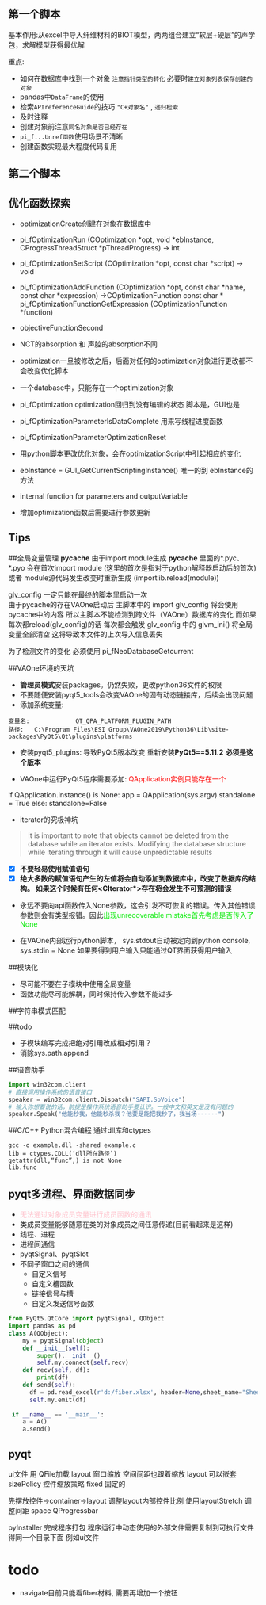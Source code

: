 ## 第一个脚本
基本作用:从excel中导入纤维材料的BIOT模型，两两组合建立“软层+硬层”的声学包，求解模型获得最优解

重点:
+ 如何在数据库中找到一个对象 `注意指针类型的转化` 必要时`建立对象列表保存创建的对象` 
+ pandas中`DataFrame`的使用 
+ 检索`APIreferenceGuide`的技巧 `"C+对象名"` , `递归检索`
+ 及时注释
+ 创建对象前注意`同名对象是否已经存在`
+ `pi_f...Unref函数`使用场景不清晰
+ 创建函数实现最大程度代码复用

## 第二个脚本



## 优化函数探索
+ optimizationCreate创建在对象在数据库中
+ pi_fOptimizationRun (COptimization *opt, void *ebInstance, CProgressThreadStruct *pThreadProgress) -> int
 
+ pi_fOptimizationSetScript (COptimization *opt, const char *script)  -> void 
+ pi_fOptimizationAddFunction (COptimization *opt, const char *name, const char *expression) ->COptimizationFunction
  const char *  pi_fOptimizationFunctionGetExpression (COptimizationFunction *function) 
+ objectiveFunctionSecond 
+ NCT的absorption 和 声腔的absorption不同
+ optimization一旦被修改之后，后面对任何的optimization对象进行更改都不会改变优化脚本
+ 一个database中，只能存在一个optimization对象
+ pi_fOptimization optimization回归到没有编辑的状态 脚本是，GUI也是
+ pi_fOptimizationParameterIsDataComplete 用来写线程进度函数
+ pi_fOptimizationParameterOptimizationReset
+ 用python脚本更改优化对象，会在optimizationScript中引起相应的变化
+ ebInstance = GUI_GetCurrentScriptingInstance() 唯一的到 ebInstance的方法
+ internal function for parameters and outputVariable
+ 增加optimization函数后需要进行参数更新

## Tips





##全局变量管理
__pycache__ 由于import module生成
__pycache__ 里面的*.pyc、 *.pyo 会在首次import module   (这里的首次是指对于python解释器启动后的首次)
或者 module源代码发生改变时重新生成   (importlib.reload(module)) 

glv_config 一定只能在最终的脚本里启动一次   
由于pycache的存在VAOne启动后 主脚本中的 import glv_config 将会使用pycache中的内容 所以主脚本不能检测到跨文件（VAOne）数据库的变化
而如果每次都reload(glv_config)的话 每次都会触发 glv_config 中的 glvm_ini() 将全局变量全部清空  这将导致本文件的上次导入信息丢失


为了检测文件的变化 必须使用 pi_fNeoDatabaseGetcurrent



##VAOne环境的天坑
+ **管理员模式**安装packages。仍然失败，更改python36文件的权限
+   不要随便安装pyqt5_tools会改变VAOne的固有动态链接库，后续会出现问题
+ 添加系统变量:
````
变量名:             QT_QPA_PLATFORM_PLUGIN_PATH
路径:   C:\Program Files\ESI Group\VAOne2019\Python36\Lib\site-packages\PyQt5\Qt\plugins\platforms
````
+ 安装pyqt5_plugins:
导致PyQt5版本改变 重新安装**PyQt5==5.11.2**  **必须是这个版本**

+ VAOne中运行PyQt5程序需要添加:     <font color=red>QApplication实例只能存在一个</font>

if QApplication.instance() is None:
app = QApplication(sys.argv)
standalone = True
else:
standalone=False
+ iterator的究极神坑 
>It is important to note that objects cannot be deleted from the database while an iterator exists.
>Modifying the database structure while iterating through it will cause unpredictable results
- [x]  **不要轻易使用赋值语句**
- [x]  **绝大多数的赋值语句产生的左值将会自动添加到数据库中，改变了数据库的结构。 如果这个时候有任何<CIterator\*>存在将会发生不可预测的错误**

+ 永远不要向api函数传入None参数，这会引发不可恢复的错误。传入其他错误参数则会有类型报错。因此<font color=grean>出现unrecoverable mistake首先考虑是否传入了None</font>

+ 在VAOne内部运行python脚本， sys.stdout自动被定向到python console, sys.stdin = None 
如果要得到用户输入只能通过QT界面获得用户输入


##模块化
+ 尽可能不要在子模块中使用全局变量
+ 函数功能尽可能解耦，同时保持传入参数不能过多

##字符串模式匹配


##todo
+ 子模块编写完成把绝对引用改成相对引用？
+ 消除sys.path.append


##语音助手
````python
import win32com.client
# 直接调用操作系统的语音接口
speaker = win32com.client.Dispatch("SAPI.SpVoice")
# 输入你想要说的话，前提是操作系统语音助手要认识。一般中文和英文是没有问题的
speaker.Speak("他能秒我，他能秒杀我？他要是能把我秒了，我当场······")
````

##C/C++ Python混合编程 通过dll库和ctypes
```shell
gcc -o example.dll -shared example.c
lib = ctypes.CDLL(‘dll所在路径’)
getattr(dll,“func”,) is not None
lib.func
```

## pyqt多进程、界面数据同步
+ <font color = pink>无法通过对象成员变量进行成员函数的通讯</font> 
+ 类成员变量能够随意在类的对象成员之间任意传递(目前看起来是这样)
+ 线程、进程
+ 进程间通信
+ pyqtSignal、pyqtSlot
+ 不同子窗口之间的通信
  + 自定义信号
  + 自定义槽函数
  + 链接信号与槽
  + 自定义发送信号函数

```python
from PyQt5.QtCore import pyqtSignal, QObject
import pandas as pd
class A(QObject):
    my = pyqtSignal(object)
    def __init__(self):
        super().__init__()
        self.my.connect(self.recv)
    def recv(self, df):
        print(df)
    def send(self):
      df = pd.read_excel(r'd:/fiber.xlsx', header=None,sheet_name="Sheet1")
      self.my.emit(df)
        
 if __name__ == '__main__':         
    a = A()
    a.send()
  ```
> 




## pyqt
ui文件 用 QFile加载
layout 窗口缩放 空间间距也跟着缩放 layout 可以嵌套
sizePolicy  控件缩放策略  fixed 固定的

先摆放控件->container->layout
调整layout内部控件比例 使用layoutStretch  调整间距 space
QProgressbar


pyInstaller 完成程序打包  程序运行中动态使用的外部文件需要复制到可执行文件得同一个目录下面 例如ui文件


# todo
+ navigate目前只能看fiber材料, 需要再增加一个按钮
